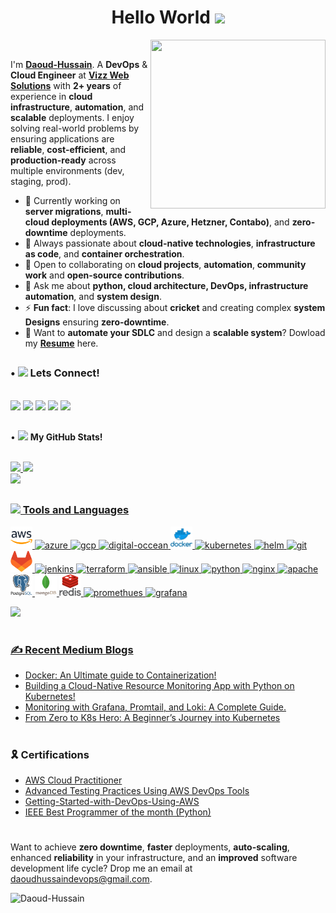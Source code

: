 <!--About myself!-->
<div align="center" >  
<!-- <img  src="Images/cover-photo.png" > </div>  </br> </a> -->
<div align="center" >  
  <h1> Hello World 
 <img src="Images/shake-hand.gif" width="35px"> </h1>
</div>

<div align="left" >
<img align="right"  height="270" width="280" src="Images/coding-boy.gif" > <br>

I'm <a href="https://daoudhussain.netlify.app/" target="_blank"><b>Daoud-Hussain</b></a>. A **DevOps** & **Cloud Engineer** at <a href="https://vizzwebsolutions.com/" target="_blank"><b>Vizz Web Solutions</b></a> with **2+ years** of experience in **cloud infrastructure**, **automation**, and **scalable** deployments. I enjoy solving real-world problems by ensuring applications are **reliable**, **cost-efficient**, and **production-ready** across multiple environments (dev, staging, prod).  

- 🔭 Currently working on **server migrations**, **multi-cloud deployments (AWS, GCP, Azure, Hetzner, Contabo)**, and **zero-downtime** deployments. 
- 🌱 Always passionate about **cloud-native technologies**, **infrastructure as code**, and **container orchestration**. 
- 👯 Open to collaborating on **cloud projects**, **automation**, **community work** and **open-source contributions**. 
- 💬 Ask me about **python, cloud architecture, DevOps, infrastructure automation**, and **system design**.  
- ⚡ **Fun fact**: I love discussing about **cricket** and creating complex **system Designs** ensuring **zero-downtime**.  
- 📄 Want to **automate your SDLC** and design a **scalable system**? Dowload my <a href="https://daoudhussain.netlify.app/Daoud's%20DevOps%20Resume.pdf" target="_blank"><b>Resume</b></a> here.

</div>

##

<!--Social Media Links!-->
<div align="left">
<h3> • <img src="Images/shakehand.gif" width="32">  <b> Lets Connect! </b> </h3> <br>
<a href = "https://www.instagram.com/daoud_huxxain/"><img src="https://img.icons8.com/fluent/48/000000/instagram-new.png"/></a>
<a href = "https://www.linkedin.com/in/daoud-hussain/"><img src="https://img.icons8.com/fluent/48/000000/linkedin.png"/></a>
<a href = "https://daoudhussain.netlify.app/"><img width="45" src="https://user-images.githubusercontent.com/87219816/170118695-dbda0e7b-11b1-4b06-a246-23abb6e08ea4.png"/></a>
<a href = "https://medium.com/@dev.daoudhussain"><img width="50" src="https://img.icons8.com/?size=100&id=GlEHSV1RF10y&format=png&color=000000"/></a>
<a href = "https://wa.me/923483016704"><img width="45" src="https://img.icons8.com/?size=100&id=16713&format=png&color=000000"/></a>



</div>

##


<div align="left">
  
<!--Github stats!-->
  <p> • <img src="Images/github-stats.gif" width="20">  <b>  My GitHub Stats! </b> </p> <br>

<!--[![Daoud's github stats](https://github-readme-stats.vercel.app/api?username=daoud-hussain&count_private=true&title_color=ffffff&icon_color=2234AE&text_color=F0E68C&bg_color=ffffff,000000,130F35&hide_border=true&show_icons=true)](https://github.com/Daoud-Hussain) [![Top Langs](https://github-readme-stats.vercel.app/api/top-langs/?username=daoud-hussain&count_private=true&&title_color=ffffff&icon_color=2234AE&text_color=F0E68C&bg_color=0,000000,130F35&hide_border=true&show_icons=true&layout=compact&langs_count=8)](https://github.com/Daoud-Hussain) !-->

<a href="https://github.com/thatt-server-guy">
<!--   <img height="185em" src="https://github-readme-stats.vercel.app/api?username=thatt-server-guy&title_color=ffffff&icon_color=2234AE&text_color=F0E68C&bg_color=ffffff,000000,130F35&hide_border=true&show_icons=true&include_all_commits=true&count_private=true"/>
  <img height="185em" src="https://github-readme-stats.vercel.app/api/top-langs/?username=thatt-server-guy&layout=compact&langs_count=7&title_color=ffffff&icon_color=2234AE&text_color=F0E68C&bg_color=ffffff,000000,130F35&hide_border=true&show_icons=true"/>
 -->
  
  <img height="185em" src="https://github-readme-stats.vercel.app/api?username=thatt-server-guy&title_color=ffffff&icon_color=0969da&text_color=fff&bg_color=ffffff,000000,2234AE&hide_border=true&show_icons=true&include_all_commits=true&count_private=true"/>
  <img height="185em" src="https://github-readme-stats.vercel.app/api/top-langs/?username=thatt-server-guy&layout=compact&langs_count=7&title_color=ffffff&icon_color=0969da&text_color=fff&bg_color=ffffff,000000,2234AE&hide_border=true&show_icons=true"/>
  
</div>

  <div align="left">

<img src="https://readme-typing-svg.herokuapp.com?font=Open+Sans&color=0969DA&width=500&lines=These+are+my+GitHub+stats..">
   
<!-- <img src="https://readme-typing-svg.herokuapp.com?font=Open+Sans&color=F0E68C&width=500&lines=These+are+my+GitHub+stats.."> -->

</div>

##

<div align="left">
  <!--Used Languages and tools!-->
<h3> <img src = "https://media2.giphy.com/media/QssGEmpkyEOhBCb7e1/giphy.gif?cid=ecf05e47a0n3gi1bfqntqmob8g9aid1oyj2wr3ds3mg700bl&rid=giphy.gif" width = 20px> Tools and Languages </h3>

  <div align="left">

<p align="left">

<img src="https://raw.githubusercontent.com/devicons/devicon/master/icons/amazonwebservices/amazonwebservices-original-wordmark.svg" alt="aws" title="aws" width="35" height="35"/> 
<img src="https://www.vectorlogo.zone/logos/microsoft_azure/microsoft_azure-icon.svg" alt="azure" title="azure" width="35" height="35" />  
<img src="https://www.vectorlogo.zone/logos/google_cloud/google_cloud-icon.svg" alt="gcp" title="gcp" width="35" height="35"/>  
<img src="https://www.vectorlogo.zone/logos/digitalocean/digitalocean-tile.svg" alt="digital-occean" title="digital-occean" width="35" height="35" />  
<img src="https://raw.githubusercontent.com/github/explore/80688e429a7d4ef2fca1e82350fe8e3517d3494d/topics/docker/docker.png" alt="docker" title="docker" width="35" height="35"/> 
<img src="https://www.vectorlogo.zone/logos/kubernetes/kubernetes-icon.svg" alt="kubernetes" title="kubernetes" width="35" height="35"/>  
<img src="https://www.vectorlogo.zone/logos/helmsh/helmsh-icon.svg" alt="helm" title="helm" width="35" height="35" />  
<img src="https://www.vectorlogo.zone/logos/git-scm/git-scm-icon.svg" alt="git" title="git" width="35" height="35"/>  
<img src="https://raw.githubusercontent.com/devicons/devicon/master/icons/gitlab/gitlab-original.svg" alt="gitlab" title="gitlab" width="35" height="35"/>  
<img src="https://www.vectorlogo.zone/logos/jenkins/jenkins-icon.svg" alt="jenkins" title="jenkins" width="35" height="35"/>  
<img src="https://www.vectorlogo.zone/logos/terraformio/terraformio-icon.svg" alt="terraform" title="terraform" width="35" height="35"/>  
<img src="https://www.vectorlogo.zone/logos/ansible/ansible-icon.svg" alt="ansible" title="ansible" width="35" height="35"/>  
<img src="https://www.vectorlogo.zone/logos/linux/linux-icon.svg" alt="linux" title="linux" width="35" height="35"/>  
<img src="https://www.vectorlogo.zone/logos/python/python-icon.svg" alt="python" title="python" width="35" height="35"/>  
<img src="https://www.vectorlogo.zone/logos/nginx/nginx-icon.svg" alt="nginx" title="nginx" width="35" height="35"/>  
<img src="https://www.vectorlogo.zone/logos/apache/apache-icon.svg" alt="apache" title="apache" width="35" height="35"/>  
<img src="https://raw.githubusercontent.com/devicons/devicon/master/icons/postgresql/postgresql-original-wordmark.svg" alt="postgresql" title="postgresql" width="35" height="35"/>  
<img src="https://raw.githubusercontent.com/devicons/devicon/master/icons/mongodb/mongodb-original-wordmark.svg" alt="mongodb" title="mongodb" width="35" height="35"/>  
<img src="https://raw.githubusercontent.com/devicons/devicon/master/icons/redis/redis-original-wordmark.svg" alt="redis" title="redis" width="35" height="35"/>  
<!-- <img alt="Visual Studio Code" title="vs-code" width="35" height="35" src="https://raw.githubusercontent.com/github/explore/80688e429a7d4ef2fca1e82350fe8e3517d3494d/topics/visual-studio-code/visual-studio-code.png" />   -->
<!-- <img src="https://www.vectorlogo.zone/logos/github/github-icon.svg" alt="github" title="github" width="35" height="35"/>   -->
  <img src="https://www.vectorlogo.zone/logos/prometheusio/prometheusio-icon.svg" alt="promethues" title="promethues" width="35" height="35"/>
<!--   <img src="https://www.vectorlogo.zone/logos/graphiteapp/graphiteapp-icon.svg" alt="graphite" title="graphite" width="35" height="35"/>  -->
  <img src="https://www.vectorlogo.zone/logos/grafana/grafana-icon.svg" alt="grafana" title="grafana" width="35" height="35"/>


</p>

<div align="left">

<img src="https://readme-typing-svg.herokuapp.com?font=Open+Sans&color=0969da&width=500&lines=These+are+the+tools+that+I+am+working+with..">

</div>

#

<div align="left">
  
### ✍ Recent Medium Blogs

<!-- MEDIUM-Blogs -->
- [Docker: An Ultimate guide to Containerization!](https://medium.com/@dev.daoudhussain/docker-an-ultimate-guide-to-containerization-4f9b7cc66b4f)
- [Building a Cloud-Native Resource Monitoring App with Python on Kubernetes!](https://medium.com/@dev.daoudhussain/building-a-cloud-native-resource-monitoring-app-with-python-on-kubernetes-bcf3ce3bf1cd)
- [Monitoring with Grafana, Promtail, and Loki: A Complete Guide.](https://medium.com/@dev.daoudhussain/monitoring-with-grafana-promtail-and-loki-a-complete-guide-7a3284ca6fdc)
- [From Zero to K8s Hero: A Beginner’s Journey into Kubernetes](https://medium.com/@dev.daoudhussain/from-zero-to-k8s-hero-a-beginners-journey-into-kubernetes-035b65c4c8f7)

</div>

# 


<div align="left">
  
### 🎗 Certifications

<!-- Certifications -->
- [AWS Cloud Practitioner](https://drive.google.com/file/d/17zGyPucuvXKp20daomoBKQctIAKQXjyj/view)
- [Advanced Testing Practices Using AWS DevOps Tools](https://drive.google.com/file/d/15kU_TZbLn5QtW3PWvERmr4lWuuUEb2fU/view)
- [Getting-Started-with-DevOps-Using-AWS](https://drive.google.com/file/d/1T5Jf2_VLu1YlvIyiC7jdalP04v2WnxPs/view)
- [IEEE Best Programmer of the month (Python)](https://drive.google.com/file/d/1Wv2Yf75C7GCJmbAprGYp_CdtGbsrc7ZJ/view?usp=sharing)


#

Want to achieve **zero downtime**, **faster** deployments, **auto-scaling**, enhanced **reliability** in your infrastructure, and an **improved** software development life cycle? Drop me an email at <a href="mailto:daoudhussaindevops@gmail.com">daoudhussaindevops@gmail.com</a>. 
<!--Profile view counter API!-->
<p align="left"> <img src="https://komarev.com/ghpvc/?username=thatt-server-guy&label=Profile%20views&color=0969da&style=flat" alt="Daoud-Hussain" /> </p>
<!-- <img src="https://readme-typing-svg.herokuapp.com?font=Open+Sans&color=0e75b6&width=500&lines=Drop+a+text+to+hire+for+any+project...">     -->
</div>
